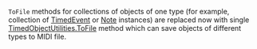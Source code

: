 `ToFile` methods for collections of objects of one type (for example, collection of [TimedEvent](xref:Melanchall.DryWetMidi.Interaction.TimedEvent) or [Note](xref:Melanchall.DryWetMidi.Interaction.Note) instances) are replaced now with single [TimedObjectUtilities.ToFile](xref:Melanchall.DryWetMidi.Interaction.TimedObjectUtilities.ToFile(System.Collections.Generic.IEnumerable{Melanchall.DryWetMidi.Interaction.ITimedObject})) method which can save objects of different types to MIDI file.